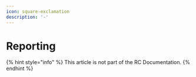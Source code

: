 ```yaml
---
icon: square-exclamation
description: '-'
---
```


# Reporting

{% hint style="info" %}
This article is not part of the RC Documentation.
{% endhint %}
